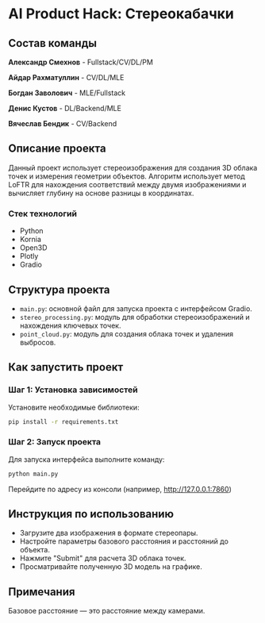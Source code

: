 # AI Product Hack: Стереокабачки

## Состав команды

__Александр Смехнов__ - Fullstack/CV/DL/PM

__Айдар Рахматуллин__ - CV/DL/MLE

__Богдан Заволович__ - MLE/Fullstack

__Денис Кустов__ - DL/Backend/MLE

__Вячеслав Бендик__ - CV/Backend

## Описание проекта

Данный проект использует стереоизображения для создания 3D облака точек и измерения геометрии объектов. Алгоритм использует метод LoFTR для нахождения соответствий между двумя изображениями и вычисляет глубину на основе разницы в координатах.

### Стек технологий

- Python
- Kornia
- Open3D
- Plotly
- Gradio

## Структура проекта

- `main.py`: основной файл для запуска проекта с интерфейсом Gradio.
- `stereo_processing.py`: модуль для обработки стереоизображений и нахождения ключевых точек.
- `point_cloud.py`: модуль для создания облака точек и удаления выбросов.

## Как запустить проект

### Шаг 1: Установка зависимостей

Установите необходимые библиотеки:
```bash
pip install -r requirements.txt
```

### Шаг 2: Запуск проекта

Для запуска интерфейса выполните команду:

```bash
python main.py
```

Перейдите по адресу из консоли (например, http://127.0.0.1:7860)

## Инструкция по использованию

- Загрузите два изображения в формате стереопары.
- Настройте параметры базового расстояния и расстояний до объекта.
- Нажмите "Submit" для расчета 3D облака точек.
- Просматривайте полученную 3D модель на графике.

## Примечания

Базовое расстояние — это расстояние между камерами.
